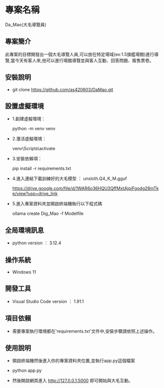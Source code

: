 # 專案名稱

Da_Mao(大毛導覽員)

## 專案簡介

此專案的目標開發出一個大毛導覽人員,可以放在特定場域(ex:1.5旗艦場館)進行導覽,當今天有客人來,他可以進行場館導覽並與客人互動、回答問題、販售票卷。

## 安裝說明

- git clone https://github.com/as420603/DaMao.git

## 設置虛擬環境

- 1.創建虛擬環境：
    
    python -m venv venv
   
- 2.激活虛擬環境：

    venv\Scripts\activate

- 3.安裝依賴項：

    pip install -r requirements.txt

- 4.進入連結下載訓練好的大毛模型 ： unsloth.Q4_K_M.gguf

  https://drive.google.com/file/d/1WAR6o36HQU3QffMxtAjpiFgodg28mTke/view?usp=drive_link

- 5.進入專案資料夾並開啟終端機執行以下程式碼

  ollama create Dig_Mao -f Modelfile



## 全局環境訊息

- python version ： 3.12.4

## 操作系統

- Windows 11

## 開發工具

- Visual Studio Code version ： 1.91.1

## 項目依賴

- 需要專案執行環境都在'requirements.txt'文件中,安裝步驟請依照上述操作。

## 使用說明

- 開啟終端機然後進入你的專案資料夾位置,並執行app.py這個檔案

- python app.py 

- 然後開啟網頁進入 http://127.0.0.1:5000 即可開始與大毛互動。

